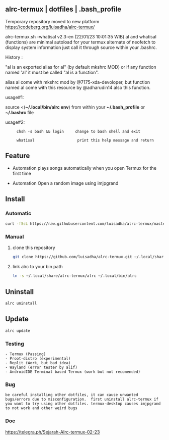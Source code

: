 ## alrc-termux | dotfiles | .bash_profile 


Temporary repository moved to new platform
https://codeberg.org/luisadha/alrc-termux/

alrc-termux.sh -whatisal v2.3-en (22/01/23 10:01:35 WIB) al and whatisal (functions) are minimal autoload for your termux alternate of neofetch to display system information just call it through source within your .bashrc.

History :

"al is an exported alias for al" (by default mkshrc MOD) or if any function named 'al' it must be called "al is a function".

alias al come with mkshrc mod by @7175-xda-devoloper, but function named al come with this resource by @adharudin14 also this function.

usage#1:

 source <(**~/.local/bin/alrc env**) from within your **~/.bash_profile** or **~/.bashrc** file

usage#2: 

         chsh -s bash && login     change to bash shell and exit

         whatisal                   print this help message and return

## Feature 


* Automation plays songs automatically when you open Termux for the first time

* Automation Open a random image using imjpgrand 


## Install

### Automatic
   ```sh
   curl -fSsL https://raw.githubusercontent.com/luisadha/alrc-termux/master/install.sh | bash
   ```
### Manual
   1. clone this repository
      ```sh
      git clone https://github.com/luisadha/alrc-termux.git ~/.local/share/alrc-termux
      ```
   2. link alrc to your bin path
      ```sh
      ln -s ~/.local/share/alrc-termux/alrc ~/.local/bin/alrc
      ```
 
## Uninstall
   ```sh
   alrc uninstall
   ```

## Update
   ```sh
   alrc update
   ```

### Testing
    - Termux (Passing)
    - Proot-distro (experimental)
    - Replit (Work, but bad idea)
    - Wayland (error tester by alif)
    - AndroidIDE Terminal based Termux (work but not recomended)
### Bug
```be careful installing other dotfiles, it can cause unwanted bugs/errors due to misconfiguration.  first uninstall alrc-termux if you want to try using other dotfiles. termux-desktop causes imjpgrand to not work and other weird bugs```

### Doc

https://telegra.ph/Sejarah-Alrc-termux-02-23
